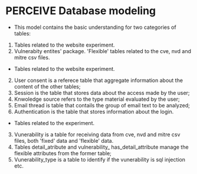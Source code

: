 # PERCEIVE Database modeling

- This model contains the basic understanding for two categories of tables:

1. Tables related to the website experiment.
1. Vulnerabity entites' package. 'Flexible' tables related to the cve, nvd and mitre csv files.

- Tables related to the website experiment.

2. User consent is a referece table that aggregate information about the content of the other tables;
2. Session is the table that stores data about the access made by the user;
2. Knwoledge source refers to the type material evaluated by the user;
2. Email thread is table that contails the group of email text to be analyzed;
2. Authentication is the table that stores information about the login. 


- Tables related to the experiment.

3. Vunerability is a table for receiving data from cve, nvd and mitre csv files, both 'fixed' data and 'flexible' data. 
3. Tables detail\_atribute and vulnerability\_ has\_detail\_attribute manage the flexible attributes from the former table;
3. Vunerability\_type is a table to identify if the vunerability is sql injection etc. 

